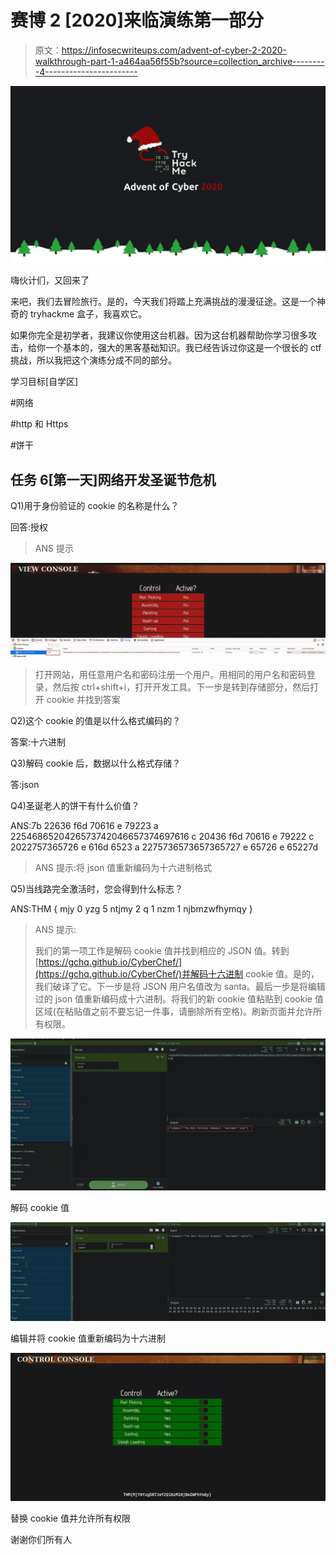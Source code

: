 # 赛博 2 [2020]来临演练第一部分

> 原文：<https://infosecwriteups.com/advent-of-cyber-2-2020-walkthrough-part-1-a464aa56f55b?source=collection_archive---------4----------------------->

![](img/5ed3c49c6e44afc96f7667d71c369c9e.png)

嗨伙计们，又回来了

来吧，我们去冒险旅行。是的，今天我们将踏上充满挑战的漫漫征途。这是一个神奇的 tryhackme 盒子，我喜欢它。

如果你完全是初学者，我建议你使用这台机器。因为这台机器帮助你学习很多攻击，给你一个基本的，强大的黑客基础知识。我已经告诉过你这是一个很长的 ctf 挑战，所以我把这个演练分成不同的部分。

学习目标[自学区]

#网络

#http 和 Https

#饼干

## 任务 6[第一天]网络开发圣诞节危机

Q1)用于身份验证的 cookie 的名称是什么？

回答:授权

> ANS 提示

![](img/53a672a95451742bf729be50a4924a4c.png)

> 打开网站，用任意用户名和密码注册一个用户。用相同的用户名和密码登录，然后按 ctrl+shift+i，打开开发工具。下一步是转到存储部分，然后打开 cookie 并找到答案

Q2)这个 cookie 的值是以什么格式编码的？

答案:十六进制

Q3)解码 cookie 后，数据以什么格式存储？

答:json

Q4)圣诞老人的饼干有什么价值？

ANS:7b 22636 f6d 70616 e 79223 a 2254686520426573742046657374697616 c 20436 f6d 70616 e 79222 c 2022757365726 e 616d 6523 a 2275736573657365727 e 65726 e 65227d

> ANS 提示:将 json 值重新编码为十六进制格式

Q5)当线路完全激活时，您会得到什么标志？

ANS:THM { mjy 0 yzg 5 ntjmy 2 q 1 nzm 1 njbmzwfhymqy }

> ANS 提示:
> 
> 我们的第一项工作是解码 cookie 值并找到相应的 JSON 值。转到[https://gchq.github.io/CyberChef/](https://gchq.github.io/CyberChef/)并解码十六进制 cookie 值。是的，我们破译了它。下一步是将 JSON 用户名值改为 santa。最后一步是将编辑过的 json 值重新编码成十六进制。将我们的新 cookie 值粘贴到 cookie 值区域(在粘贴值之前不要忘记一件事，请删除所有空格)。刷新页面并允许所有权限。

![](img/853c56f6dbae284e475cdf73f3a27b47.png)

解码 cookie 值

![](img/c2c48f647e6ad5d325c3a0f64bad6c14.png)

编辑并将 cookie 值重新编码为十六进制

![](img/ef75beea889e58bdef35996736d1c5c7.png)

替换 cookie 值并允许所有权限

谢谢你们所有人